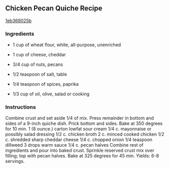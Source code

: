 ## Chicken Pecan Quiche Recipe

[1eb368025b](http://cookeatshare.com/recipes/chicken-pecan-quiche-41112)

### Ingredients

 - 1 cup of wheat flour, white, all-purpose, unenriched

 - 1 cup of cheese, cheddar

 - 3/4 cup of nuts, pecans

 - 1/2 teaspoon of salt, table

 - 1/4 teaspoon of spices, paprika

 - 1/3 cup of oil, olive, salad or cooking

### Instructions

Combine crust and set aside 1/4 of mix. Press remainder in bottom and sides of a 9-inch quiche dish. Prick bottom and sides. Bake at 350 degrees for 10 min. 1 (8 ounce.) carton lowfat sour cream 1/4 c. mayonnaise or possibly salad dressing 1/2 c. chicken broth 2 c. minced cooked chicken 1/2 c. shredded sharp cheddar cheese 1/4 c. chopped onion 1/4 teaspoon dillweed 3 drops warm sauce 1/4 c. pecan halves Combine rest of ingredients and pour into baked crust. Sprinkle reserved crust mix over filling; top with pecan halves. Bake at 325 degrees for 45 min. Yields: 6-8 servings.